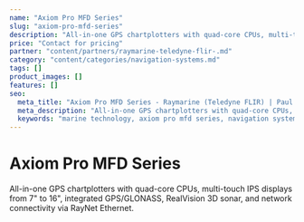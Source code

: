 ```yaml
---
name: "Axiom Pro MFD Series"
slug: "axiom-pro-mfd-series"
description: "All-in-one GPS chartplotters with quad-core CPUs, multi-touch IPS displays from 7\" to 16\", integrated GPS/GLONASS, RealVision 3D sonar, and network connectivity via RayNet Ethernet."
price: "Contact for pricing"
partner: "content/partners/raymarine-teledyne-flir-.md"
category: "content/categories/navigation-systems.md"
tags: []
product_images: []
features: []
seo:
  meta_title: "Axiom Pro MFD Series - Raymarine (Teledyne FLIR) | Paul Thames"
  meta_description: "All-in-one GPS chartplotters with quad-core CPUs, multi-touch IPS displays from 7\" to 16\", integrated GPS/GLONASS, RealVision 3D sonar, and network co"
  keywords: "marine technology, axiom pro mfd series, navigation systems"
---
```


# Axiom Pro MFD Series

All-in-one GPS chartplotters with quad-core CPUs, multi-touch IPS displays from 7" to 16", integrated GPS/GLONASS, RealVision 3D sonar, and network connectivity via RayNet Ethernet.





